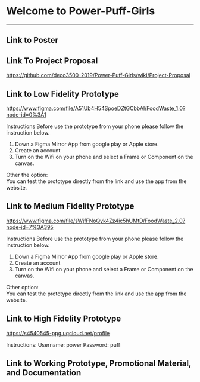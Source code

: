 # Welcome to Power-Puff-Girls
***

## Link to Poster

## Link To Project Proposal
https://github.com/deco3500-2019/Power-Puff-Girls/wiki/Project-Proposal

## Link to Low Fidelity Prototype
https://www.figma.com/file/A51Ub4H54SpoeDZtGCbbAl/FoodWaste_1.0?node-id=0%3A1

Instructions
Before use the prototype from your phone please follow the instruction below. 
  1. Down a Figma Mirror App from google play or Apple store. 
  2. Create an account 
  3. Turn on the Wifi on your phone and select a Frame or Component on the canvas. 

Other the option:  
You can test the prototype directly from the link and use the app from the website. 

## Link to Medium Fidelity Prototype
https://www.figma.com/file/sWjfFNoQyk4Zz4ic5hUMtD/FoodWaste_2.0?node-id=7%3A395

Instructions
Before use the prototype from your phone please follow the instruction below. 
  1. Down a Figma Mirror App from google play or Apple store. 
  2. Create an account 
  3. Turn on the Wifi on your phone and select a Frame or Component on the canvas. 

Other option:  
You can test the prototype directly from the link and use the app from the website. 

## Link to High Fidelity Prototype
https://s4540545-ppg.uqcloud.net/profile

Instructions:
Username: power
Password: puff

## Link to Working Prototype, Promotional Material, and Documentation  
